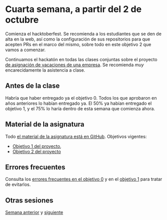 Cuarta semana, a partir del 2 de octubre
=============

Comienza el hacktoberfest. Se recomienda a los estudiantes que se den
de alta en la web, así como la configuración de sus repositorios para
que acepten PRs en el marco del mismo, sobre todo en este objetivo 2
que vamos a comenzar.

Continuamos el hackatón en todas las clases conjuntas sobre el
proyecto [de asignación de vacaciones de una
empresa](https://github.com/JJ/KeMeVoi). Se recomienda *muy*
encarecidamente la asistencia a clase.

## Antes de la clase

Habría que haber entregado ya el objetivo 0. Todos los que aprobaron en años
anteriores lo habían entregado ya. El 50% ya habían entregado el objetivo 1, y
el 75% lo haría dentro de esta semana que comienza ahora.

## Material de la asignatura

Todo [el material de la asignatura está en
GitHub](http://jj.github.io/IV). Objetivos vigentes:

* [Objetivo 1 del
   proyecto](http://jj.github.io/IV/documentos/proyecto/1.Planificacion),
* [Objetivo 2 del proyecto](http://jj.github.io/IV/documentos/proyecto/2.Modelo)

## Errores frecuentes

Consulta los [errores frecuentes en el objetivo 0](../errores/errores-objetivo-0.md) y en el [objetivo 1](../errores/errores-objetivo-1.md) para
tratar de evitarlos.

## Otras sesiones

[Semana anterior](semana-03.md) y [siguiente](semana-05.md)
